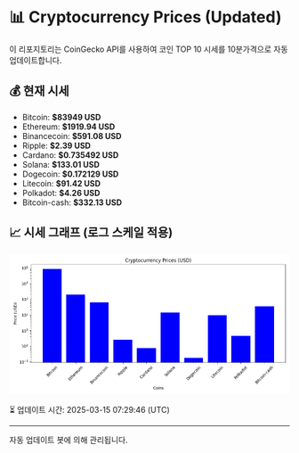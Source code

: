 
# 📊 Cryptocurrency Prices (Updated)

이 리포지토리는 CoinGecko API를 사용하여 코인 TOP 10 시세를 10분가격으로 자동 업데이트합니다.

## 💰 현재 시세
- Bitcoin: **$83949 USD**
- Ethereum: **$1919.94 USD**
- Binancecoin: **$591.08 USD**
- Ripple: **$2.39 USD**
- Cardano: **$0.735492 USD**
- Solana: **$133.01 USD**
- Dogecoin: **$0.172129 USD**
- Litecoin: **$91.42 USD**
- Polkadot: **$4.26 USD**
- Bitcoin-cash: **$332.13 USD**

## 📈 시세 그래프 (로그 스케일 적용)
![Crypto Prices](crypto_prices.png)

⏳ 업데이트 시간: 2025-03-15 07:29:46 (UTC)

---
자동 업데이트 봇에 의해 관리됩니다.
